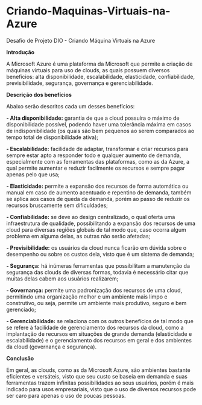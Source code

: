 # Criando-Maquinas-Virtuais-na-Azure
Desafio de Projeto DIO - Criando Máquina Virtuais na Azure



**Introdução**

A Microsoft Azure é uma plataforma da Microsoft que permite a criação de máquinas virtuais para uso de clouds, as quais possuem diversos benefícios: alta disponibilidade, escalabilidade, elasticidade, confiabilidade, previsibilidade, segurança, governança e gerenciabilidade.

**Descrição dos benefícios**

Abaixo serão descritos cada um desses benefícios:

**- Alta disponibilidade:** garantia de que a cloud possuíra o máximo de disponibilidade possível, podendo haver uma tolerância máxima em casos de indisponibilidade (os quais são bem pequenos ao serem comparados ao tempo total de disponibilidade ativa);

**- Escalabilidade:** facilidade de adaptar, transformar e criar recursos para sempre estar apto a responder todo e qualquer aumento de demanda, especialmente com as ferramentas das plataformas, como as da Azure, a qual permite aumentar e reduzir facilmente os recursos e sempre pagar apenas pelo que usa;

**- Elasticidade:** permite a expansão dos recursos de forma automática ou manual em caso de aumento acentuado e repentino de demanda, também se aplica aos casos de queda da demanda, porém ao passo de reduzir os recursos bruscamente sem dificuldades;

**- Confiabilidade:** se deve ao design centralizado, o qual oferta uma infraestrutura de qualidade, possibilitando a expansão dos recursos de uma cloud para diversas regiões globais de tal modo que, caso ocorra algum problema em alguma delas, as outras não serão afetadas;

**- Previsibilidade:** os usuários da cloud nunca ficarão em dúvida sobre o desempenho ou sobre os custos dela, visto que é um sistema de demanda;

**- Segurança:** há inúmeras ferramentas que possibilitam a manutenção da segurança das clouds de diversas formas, todavia é necessário citar que muitas delas cabem aos usuários realizarem;

**- Governança:** permite uma padronização dos recursos de uma cloud, permitindo uma organização melhor e um ambiente mais limpo e construtivo, ou seja, permite um ambiente mais produtivo, seguro e bem gerenciado;

**- Gerenciabilidade:** se relaciona com os outros benefícios de tal modo que se refere à facilidade de gerenciamento dos recursos da cloud, como a implantação de recursos em situações de grande demanda (elasticidade e escalabilidade) e o gerenciamento dos recursos em geral e dos ambientes da cloud (governança e segurança).


**Conclusão**

Em geral, as clouds, como as da Microsoft Azure, são ambientes bastante eficientes e versáteis, visto que seu custo se baseia em demanda e suas ferramentas trazem infinitas possibilidades ao seus usuários, porém é mais indicado para usos empresariais, visto que o uso de diversos recursos pode ser caro para apenas o uso de poucas pessoas.
